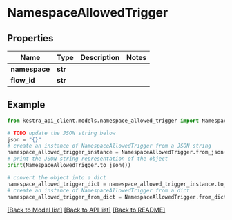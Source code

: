 # NamespaceAllowedTrigger


## Properties

Name | Type | Description | Notes
------------ | ------------- | ------------- | -------------
**namespace** | **str** |  | 
**flow_id** | **str** |  | 

## Example

```python
from kestra_api_client.models.namespace_allowed_trigger import NamespaceAllowedTrigger

# TODO update the JSON string below
json = "{}"
# create an instance of NamespaceAllowedTrigger from a JSON string
namespace_allowed_trigger_instance = NamespaceAllowedTrigger.from_json(json)
# print the JSON string representation of the object
print(NamespaceAllowedTrigger.to_json())

# convert the object into a dict
namespace_allowed_trigger_dict = namespace_allowed_trigger_instance.to_dict()
# create an instance of NamespaceAllowedTrigger from a dict
namespace_allowed_trigger_from_dict = NamespaceAllowedTrigger.from_dict(namespace_allowed_trigger_dict)
```
[[Back to Model list]](../README.md#documentation-for-models) [[Back to API list]](../README.md#documentation-for-api-endpoints) [[Back to README]](../README.md)


